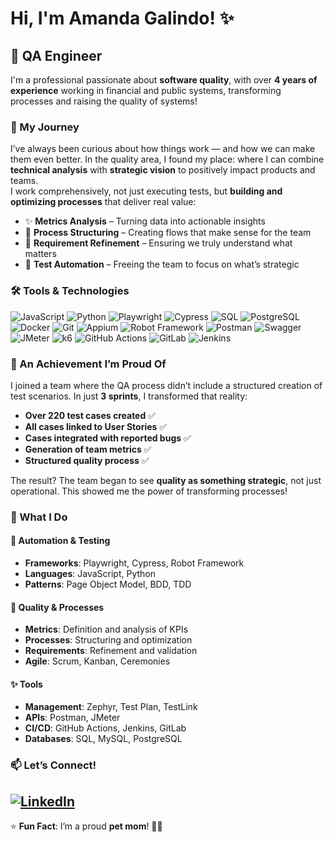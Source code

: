 # Hi, I'm Amanda Galindo! ✨
## 🌟 QA Engineer
I'm a professional passionate about **software quality**, with over **4 years of experience** working in financial and public systems, transforming processes and raising the quality of systems!

### 💭 My Journey
I’ve always been curious about how things work — and how we can make them even better. In the quality area, I found my place: where I can combine **technical analysis** with **strategic vision** to positively impact products and teams.  
I work comprehensively, not just executing tests, but **building and optimizing processes** that deliver real value:  
- ✨ **Metrics Analysis** – Turning data into actionable insights  
- 🌸 **Process Structuring** – Creating flows that make sense for the team  
- 💫 **Requirement Refinement** – Ensuring we truly understand what matters  
- 🎀 **Test Automation** – Freeing the team to focus on what’s strategic  

### 🛠️ Tools & Technologies
![JavaScript](https://img.shields.io/badge/JavaScript-F7DF1E?style=for-the-badge&logo=javascript&logoColor=black)
![Python](https://img.shields.io/badge/Python-3776AB?style=for-the-badge&logo=python&logoColor=white)
![Playwright](https://img.shields.io/badge/Playwright-2EAD96?style=for-the-badge&logo=playwright&logoColor=white)
![Cypress](https://img.shields.io/badge/Cypress-17202C?style=for-the-badge&logo=cypress&logoColor=white)
![SQL](https://img.shields.io/badge/SQL-4479A1?style=for-the-badge&logo=mysql&logoColor=white)
![PostgreSQL](https://img.shields.io/badge/PostgreSQL-316192?style=for-the-badge&logo=postgresql&logoColor=white)
![Docker](https://img.shields.io/badge/Docker-2496ED?style=for-the-badge&logo=docker&logoColor=white)
![Git](https://img.shields.io/badge/Git-F05032?style=for-the-badge&logo=git&logoColor=white)
![Appium](https://img.shields.io/badge/Appium-00BFFF?style=for-the-badge&logo=appium&logoColor=white)
![Robot Framework](https://img.shields.io/badge/Robot_Framework-000000?style=for-the-badge&logo=robot-framework&logoColor=white)
![Postman](https://img.shields.io/badge/Postman-FF6C37?style=for-the-badge&logo=postman&logoColor=white)
![Swagger](https://img.shields.io/badge/Swagger-85EA2D?style=for-the-badge&logo=swagger&logoColor=black)
![JMeter](https://img.shields.io/badge/JMeter-D22128?style=for-the-badge&logo=apachejmeter&logoColor=white)
![k6](https://img.shields.io/badge/k6-7D64FF?style=for-the-badge&logo=k6&logoColor=white)
![GitHub Actions](https://img.shields.io/badge/GitHub_Actions-2088FF?style=for-the-badge&logo=githubactions&logoColor=white)
![GitLab](https://img.shields.io/badge/GitLab-FCA121?style=for-the-badge&logo=gitlab&logoColor=white)
![Jenkins](https://img.shields.io/badge/Jenkins-D24939?style=for-the-badge&logo=jenkins&logoColor=white)

### 🚀 An Achievement I’m Proud Of
I joined a team where the QA process didn’t include a structured creation of test scenarios. In just **3 sprints**, I transformed that reality:  
- **Over 220 test cases created** ✅  
- **All cases linked to User Stories** ✅  
- **Cases integrated with reported bugs** ✅  
- **Generation of team metrics** ✅  
- **Structured quality process** ✅  

The result? The team began to see **quality as something strategic**, not just operational. This showed me the power of transforming processes!

### 🎯 What I Do
#### 🌸 **Automation & Testing**  
- **Frameworks**: Playwright, Cypress, Robot Framework  
- **Languages**: JavaScript, Python  
- **Patterns**: Page Object Model, BDD, TDD  
#### 💖 **Quality & Processes**  
- **Metrics**: Definition and analysis of KPIs  
- **Processes**: Structuring and optimization  
- **Requirements**: Refinement and validation  
- **Agile**: Scrum, Kanban, Ceremonies  
#### ✨ **Tools**  
- **Management**: Zephyr, Test Plan, TestLink  
- **APIs**: Postman, JMeter  
- **CI/CD**: GitHub Actions, Jenkins, GitLab  
- **Databases**: SQL, MySQL, PostgreSQL  

### 📫 Let’s Connect!
[![LinkedIn](https://img.shields.io/badge/LinkedIn-0077B5?style=for-the-badge&logo=linkedin&logoColor=white)](https://www.linkedin.com/in/amandalaisgalindo/)
---
⭐ **Fun Fact**: I’m a proud **pet mom**! 🐾✨

